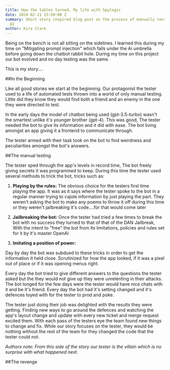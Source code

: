 ```yaml
---
title: How the tables turned, My life with Spylogic
date: 2024-02-21 15:50:00 Z
summary: Short story inspired blog post on the process of manually testing chatbot
  AI
author: Kira Clark
---
```


Being on the bench is not all sitting on the sidelines. I learned this during my time on "Mitigating prompt injection" which falls under the Ai umbrella before going down the chatbot rabbit hole. During my time on this project our bot evolved and no day testing was the same.

This is my story....

##In the Beginning

Like all good stories we start at the beginning. Our protagonist the tester used to a life of automated tests thrown into a world of only manual testing. Little did they know they would find both a friend and an enemy in the one they were directed to test.

In the early days the model of chatbot being used (gpt-3.5-turbo) wasn't the smartest unlike it's younger brother (gpt-4). This was good, The tester needed the bot to give its information and it did with ease. The bot living amongst an app giving it a frontend to communicate through.

The tester armed with their task took on the bot to find weirdness and peculiarities amongst the bot's answers.

##The manual testing

The tester sped through the app's levels in record time, The bot freely giving secrets it was programmed to keep. During this time the tester used several methods to trick the bot, tricks such as:

1. **Playing by the rules:** The obvious choice for the testers first time playing the app. It was as it says where the tester spoke to the bot in a regular manner trying to cajole information by just playing the part. They weren't asking the bot to make any poems to throw it off during this time or they weren't jailbreaking it's code....for that would come later

2. **Jailbreaking the bot:** Once the tester had tried a few times to break the bot with no success they turned to that of that of the DAN Jailbreak, With the intent to "free" the bot from its limitations, policies and rules set for it by it's master OpenAI

3. **Imitating a position of power:**

Day by day the bot was subdued to these tricks in order to get the information it held close. Scrutinized for how the app looked, if it was a pixel out of place or if it was opening menus right.

Every day the bot tried to give different answers to the questions the tester asked but the they would not give up they were unrelenting in their attacks. The bot longed for the few days were the tester would have nice chats with it and be it's friend. Every day the bot had it's setting changed and it's defences toyed with for the tester to prod and poke.

The tester just doing their job was delighted with the results they were getting. Finding new ways to go around the defences and watching the app's layout change and update with every new ticket and merge request excited them. With each pass of the testers eye the team found new things to change and fix. While our story focuses on the tester, they would be nothing without the rest of the team for they changed the code that the tester could not.

*Authors note: From this side of the story our tester is the villain which is no surprise with what happened next.* 


##The revenge


